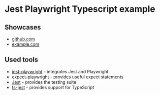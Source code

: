 # Jest Playwright Typescript example

## Showcases

- [github.com](https://github.com/playwright-community/playwright-jest-examples/blob/main/basic-ts/tests/github.test.ts)
- [example.com](https://github.com/playwright-community/playwright-jest-examples/blob/main/basic-ts/tests/example.test.ts)

## Used tools

- [jest-playwright](https://github.com/playwright-community/jest-playwright) - integrates Jest and Playwright
- [expect-playwright](https://github.com/playwright-community/expect-playwright) - provides useful expect statements
- [Jest](https://jestjs.io) - provides the testing suite
- [ts-jest](https://github.com/kulshekhar/ts-jest) - provides support for TypeScript
